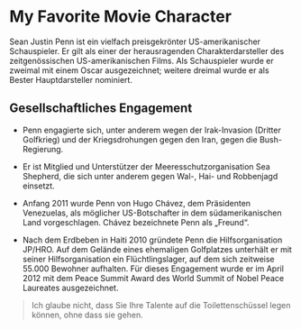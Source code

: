 # My Favorite Movie Character

Sean Justin Penn ist ein vielfach preisgekrönter US-amerikanischer Schauspieler. Er gilt als einer der herausragenden Charakterdarsteller des zeitgenössischen US-amerikanischen Films. Als Schauspieler wurde er zweimal mit einem Oscar ausgezeichnet; weitere dreimal wurde er als Bester Hauptdarsteller nominiert.

## Gesellschaftliches Engagement

* Penn engagierte sich, unter anderem wegen der Irak-Invasion (Dritter Golfkrieg) und der Kriegsdrohungen gegen den Iran, gegen die Bush-Regierung.

* Er ist Mitglied und Unterstützer der Meeresschutzorganisation Sea Shepherd, die sich unter anderem gegen Wal-, Hai- und Robbenjagd einsetzt.

* Anfang 2011 wurde Penn von Hugo Chávez, dem Präsidenten Venezuelas, als möglicher US-Botschafter in dem südamerikanischen Land vorgeschlagen. Chávez bezeichnete Penn als „Freund“.

* Nach dem Erdbeben in Haiti 2010 gründete Penn die Hilfsorganisation JP/HRO. Auf dem Gelände eines ehemaligen Golfplatzes unterhält er mit seiner Hilfsorganisation ein Flüchtlingslager, auf dem sich zeitweise 55.000 Bewohner aufhalten. Für dieses Engagement wurde er im April 2012 mit dem Peace Summit Award des World Summit of Nobel Peace Laureates ausgezeichnet.

> Ich glaube nicht, dass Sie Ihre Talente auf die Toilettenschüssel legen können, ohne dass sie gehen.
